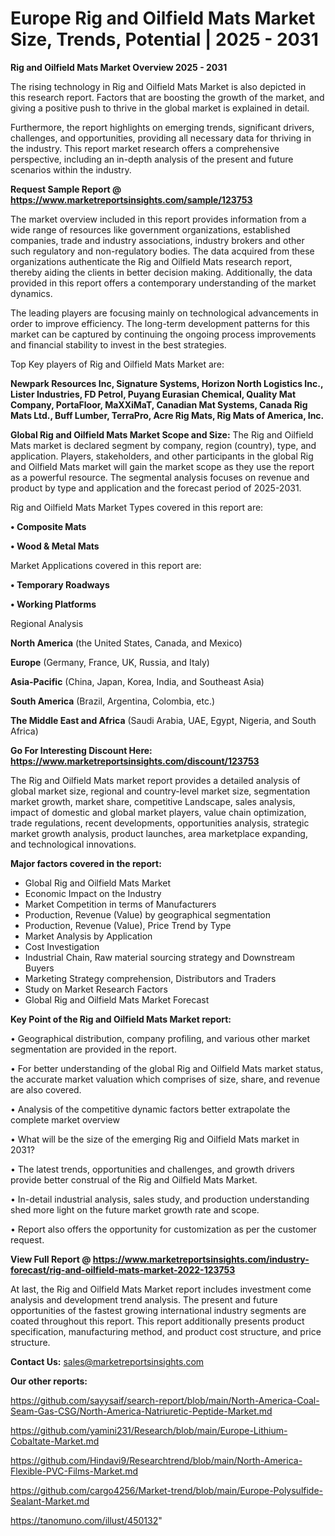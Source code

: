 # Europe Rig and Oilfield Mats Market Size, Trends, Potential | 2025 - 2031

<Strong> Rig and Oilfield Mats Market Overview 2025 - 2031</strong>

The rising technology in Rig and Oilfield Mats Market is also depicted in this research report. Factors that are boosting the growth of the market, and giving a positive push to thrive in the global market is explained in detail.

Furthermore, the report highlights on emerging trends, significant drivers, challenges, and opportunities, providing all necessary data for thriving in the industry. This report market research offers a comprehensive perspective, including an in-depth analysis of the present and future scenarios within the industry.

<strong>Request Sample Report @ <a href=https://www.marketreportsinsights.com/sample/123753>https://www.marketreportsinsights.com/sample/123753</a></strong>

The market overview included in this report provides information from a wide range of resources like government organizations, established companies, trade and industry associations, industry brokers and other such regulatory and non-regulatory bodies. The data acquired from these organizations authenticate the Rig and Oilfield Mats research report, thereby aiding the clients in better decision making. Additionally, the data provided in this report offers a contemporary understanding of the market dynamics.

The leading players are focusing mainly on technological advancements in order to improve efficiency. The long-term development patterns for this market can be captured by continuing the ongoing process improvements and financial stability to invest in the best strategies.

Top Key players of Rig and Oilfield Mats Market are:

<strong>Newpark Resources Inc, Signature Systems, Horizon North Logistics Inc., Lister Industries, FD Petrol, Puyang Eurasian Chemical, Quality Mat Company, PortaFloor, MaXXiMaT, Canadian Mat Systems, Canada Rig Mats Ltd., Buff Lumber, TerraPro, Acre Rig Mats, Rig Mats of America, Inc.</strong>

<strong><b>Global Rig and Oilfield Mats Market Scope and Size:</b></strong>
The Rig and Oilfield Mats market is declared segment by company, region (country), type, and application. Players, stakeholders, and other participants in the global Rig and Oilfield Mats market will gain the market scope as they use the report as a powerful resource. The segmental analysis focuses on revenue and product by type and application and the forecast period of 2025-2031.

Rig and Oilfield Mats Market Types covered in this report are:

<strong>• Composite Mats

• Wood & Metal Mats</strong>

Market Applications covered in this report are:

<strong>• Temporary Roadways

• Working Platforms</strong> 

Regional Analysis

<strong>North America</strong> (the United States, Canada, and Mexico)

<strong>Europe</strong> (Germany, France, UK, Russia, and Italy)

<strong>Asia-Pacific</strong> (China, Japan, Korea, India, and Southeast Asia)

<strong>South America</strong> (Brazil, Argentina, Colombia, etc.)

<strong>The Middle East and Africa</strong> (Saudi Arabia, UAE, Egypt, Nigeria, and South Africa)

<strong>Go For Interesting Discount Here: <a href=https://www.marketreportsinsights.com/discount/123753>https://www.marketreportsinsights.com/discount/123753</a></strong>

The Rig and Oilfield Mats market report provides a detailed analysis of global market size, regional and country-level market size, segmentation market growth, market share, competitive Landscape, sales analysis, impact of domestic and global market players, value chain optimization, trade regulations, recent developments, opportunities analysis, strategic market growth analysis, product launches, area marketplace expanding, and technological innovations.

<strong><b>Major factors covered in the report:</b></strong>
<ul>
  <li>Global Rig and Oilfield Mats Market </li>
  <li>Economic Impact on the Industry</li>
  <li>Market Competition in terms of Manufacturers</li>
  <li>Production, Revenue (Value) by geographical segmentation</li>
  <li>Production, Revenue (Value), Price Trend by Type</li>
  <li>Market Analysis by Application</li>
  <li>Cost Investigation</li>
  <li>Industrial Chain, Raw material sourcing strategy and Downstream Buyers</li>
  <li>Marketing Strategy comprehension, Distributors and Traders</li>
  <li>Study on Market Research Factors</li>
  <li>Global Rig and Oilfield Mats Market Forecast</li>
</ul>

<strong><b>Key Point of the Rig and Oilfield Mats Market report:</b></strong>

• Geographical distribution, company profiling, and various other market segmentation are provided in the report.

• For better understanding of the global Rig and Oilfield Mats market status, the accurate market valuation which comprises of size, share, and revenue are also covered.

• Analysis of the competitive dynamic factors better extrapolate the complete market overview

• What will be the size of the emerging Rig and Oilfield Mats market in 2031?

• The latest trends, opportunities and challenges, and growth drivers provide better construal of the Rig and Oilfield Mats Market.

• In-detail industrial analysis, sales study, and production understanding shed more light on the future market growth rate and scope.

• Report also offers the opportunity for customization as per the customer request.

<strong><b>View Full Report @ <a href=https://www.marketreportsinsights.com/industry-forecast/rig-and-oilfield-mats-market-2022-123753>https://www.marketreportsinsights.com/industry-forecast/rig-and-oilfield-mats-market-2022-123753</a></b></strong>


At last, the Rig and Oilfield Mats Market report includes investment come analysis and development trend analysis. The present and future opportunities of the fastest growing international industry segments are coated throughout this report. This report additionally presents product specification, manufacturing method, and product cost structure, and price structure.

<strong>Contact Us:</strong>
sales@marketreportsinsights.com

<strong>Our other reports:</strong>

<a href=https://github.com/sayysaif/search-report/blob/main/North-America-Coal-Seam-Gas-CSG/North-America-Natriuretic-Peptide-Market.md>https://github.com/sayysaif/search-report/blob/main/North-America-Coal-Seam-Gas-CSG/North-America-Natriuretic-Peptide-Market.md</a>

<a href=https://github.com/yamini231/Research/blob/main/Europe-Lithium-Cobaltate-Market.md>https://github.com/yamini231/Research/blob/main/Europe-Lithium-Cobaltate-Market.md</a>

<a href=https://github.com/Hindavi9/Researchtrend/blob/main/North-America-Flexible-PVC-Films-Market.md>https://github.com/Hindavi9/Researchtrend/blob/main/North-America-Flexible-PVC-Films-Market.md</a>

<a href=https://github.com/cargo4256/Market-trend/blob/main/Europe-Polysulfide-Sealant-Market.md>https://github.com/cargo4256/Market-trend/blob/main/Europe-Polysulfide-Sealant-Market.md</a>

<a href=https://tanomuno.com/illust/450132>https://tanomuno.com/illust/450132</a>"
